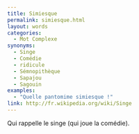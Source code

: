```yaml
---
title: Simiesque
permalink: simiesque.html
layout: words
categories:
  - Mot Complexe
synonyms:
  - Singe
  - Comédie
  - ridicule
  - Sémnopithèque
  - Sapajou
  - Sagouin
examples:
  - "Quelle pantomime simiesque !"
link: http://fr.wikipedia.org/wiki/Singe
---
```


Qui rappelle le singe (qui joue la comédie).
